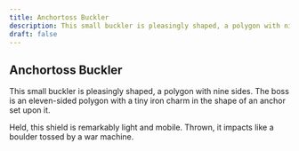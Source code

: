 ```yaml
---
title: Anchortoss Buckler
description: This small buckler is pleasingly shaped, a polygon with nine sides. The boss is an eleven-sided polygon with a tiny iron charm in the shape of an anchor set upon it....
draft: false
---
```


## Anchortoss Buckler

This small buckler is pleasingly shaped, a polygon with nine sides. The boss is an eleven-sided polygon with a tiny iron charm in the shape of an anchor set upon it.

Held, this shield is remarkably light and mobile. Thrown, it impacts like a boulder tossed by a war machine.
